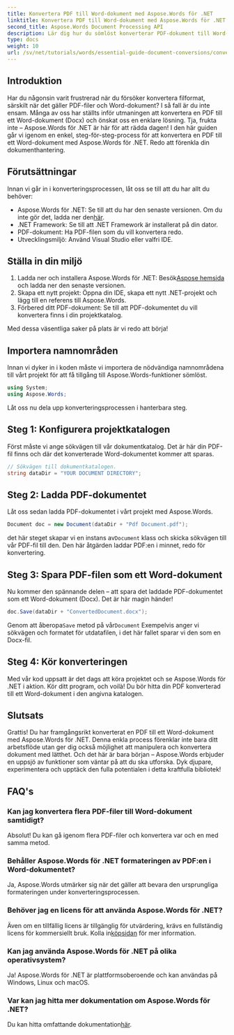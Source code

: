 ```yaml
---
title: Konvertera PDF till Word-dokument med Aspose.Words för .NET
linktitle: Konvertera PDF till Word-dokument med Aspose.Words för .NET
second_title: Aspose.Words Document Processing API
description: Lär dig hur du sömlöst konverterar PDF-dokument till Word-format (Docx) med Aspose.Words för .NET. Denna steg-för-steg-guide gör det enkelt för utvecklare.
type: docs
weight: 10
url: /sv/net/tutorials/words/essential-guide-document-conversions/convert-pdf-to-word/
---
```

## Introduktion

Har du någonsin varit frustrerad när du försöker konvertera filformat, särskilt när det gäller PDF-filer och Word-dokument? I så fall är du inte ensam. Många av oss har ställts inför utmaningen att konvertera en PDF till ett Word-dokument (Docx) och önskat oss en enklare lösning. Tja, frukta inte – Aspose.Words för .NET är här för att rädda dagen! I den här guiden går vi igenom en enkel, steg-för-steg-process för att konvertera en PDF till ett Word-dokument med Aspose.Words för .NET. Redo att förenkla din dokumenthantering.

## Förutsättningar

Innan vi går in i konverteringsprocessen, låt oss se till att du har allt du behöver:

-  Aspose.Words för .NET: Se till att du har den senaste versionen. Om du inte gör det, ladda ner den[här](https://releases.aspose.com/words/net/).
- .NET Framework: Se till att .NET Framework är installerat på din dator.
- PDF-dokument: Ha PDF-filen som du vill konvertera redo.
- Utvecklingsmiljö: Använd Visual Studio eller valfri IDE.

## Ställa in din miljö

1.  Ladda ner och installera Aspose.Words för .NET: Besök[Aspose hemsida](https://releases.aspose.com/words/net/) och ladda ner den senaste versionen.
2. Skapa ett nytt projekt: Öppna din IDE, skapa ett nytt .NET-projekt och lägg till en referens till Aspose.Words.
3. Förbered ditt PDF-dokument: Se till att PDF-dokumentet du vill konvertera finns i din projektkatalog.

Med dessa väsentliga saker på plats är vi redo att börja!

## Importera namnområden

Innan vi dyker in i koden måste vi importera de nödvändiga namnområdena till vårt projekt för att få tillgång till Aspose.Words-funktioner sömlöst.

```csharp
using System;
using Aspose.Words;
```

Låt oss nu dela upp konverteringsprocessen i hanterbara steg.

## Steg 1: Konfigurera projektkatalogen

Först måste vi ange sökvägen till vår dokumentkatalog. Det är här din PDF-fil finns och där det konverterade Word-dokumentet kommer att sparas.

```csharp
// Sökvägen till dokumentkatalogen.
string dataDir = "YOUR DOCUMENT DIRECTORY";
```

## Steg 2: Ladda PDF-dokumentet

Låt oss sedan ladda PDF-dokumentet i vårt projekt med Aspose.Words.

```csharp
Document doc = new Document(dataDir + "Pdf Document.pdf");
```

 det här steget skapar vi en instans av`Document` klass och skicka sökvägen till vår PDF-fil till den. Den här åtgärden laddar PDF:en i minnet, redo för konvertering.

## Steg 3: Spara PDF-filen som ett Word-dokument

Nu kommer den spännande delen – att spara det laddade PDF-dokumentet som ett Word-dokument (Docx). Det är här magin händer!

```csharp
doc.Save(dataDir + "ConvertedDocument.docx");
```

 Genom att åberopa`Save` metod på vår`Document` Exempelvis anger vi sökvägen och formatet för utdatafilen, i det här fallet sparar vi den som en Docx-fil.

## Steg 4: Kör konverteringen

Med vår kod uppsatt är det dags att köra projektet och se Aspose.Words för .NET i aktion. Kör ditt program, och voilà! Du bör hitta din PDF konverterad till ett Word-dokument i den angivna katalogen.

## Slutsats

Grattis! Du har framgångsrikt konverterat en PDF till ett Word-dokument med Aspose.Words för .NET. Denna enkla process förenklar inte bara ditt arbetsflöde utan ger dig också möjlighet att manipulera och konvertera dokument med lätthet. Och det här är bara början – Aspose.Words erbjuder en uppsjö av funktioner som väntar på att du ska utforska. Dyk djupare, experimentera och upptäck den fulla potentialen i detta kraftfulla bibliotek!

## FAQ's

### Kan jag konvertera flera PDF-filer till Word-dokument samtidigt?
Absolut! Du kan gå igenom flera PDF-filer och konvertera var och en med samma metod.

### Behåller Aspose.Words för .NET formateringen av PDF:en i Word-dokumentet?
Ja, Aspose.Words utmärker sig när det gäller att bevara den ursprungliga formateringen under konverteringsprocessen.

### Behöver jag en licens för att använda Aspose.Words för .NET?
 Även om en tillfällig licens är tillgänglig för utvärdering, krävs en fullständig licens för kommersiellt bruk. Kolla in[köpsidan](https://purchase.conholdate.com/buy) för mer information.

### Kan jag använda Aspose.Words för .NET på olika operativsystem?
Ja! Aspose.Words för .NET är plattformsoberoende och kan användas på Windows, Linux och macOS.

### Var kan jag hitta mer dokumentation om Aspose.Words för .NET?
 Du kan hitta omfattande dokumentation[här](https://reference.aspose.com/words/net/).